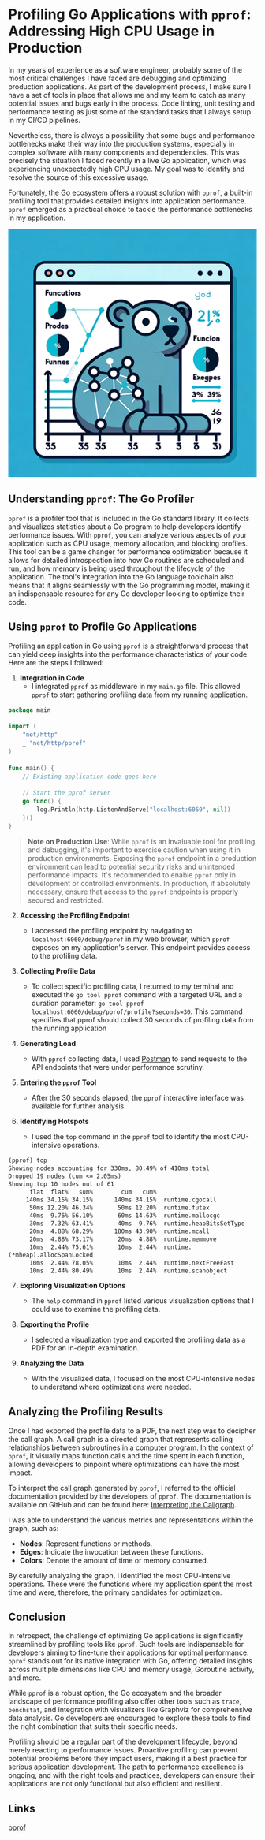 # Profiling Go Applications with `pprof`: Addressing High CPU Usage in Production

In my years of experience as a software engineer, probably some of the most critical challenges I have faced are debugging and optimizing production applications. As part of the development process, I make sure I have a set of tools in place that allows me and my team to catch as many potential issues and bugs early in the process. Code linting, unit testing and performance testing as just some of the standard tasks that I always setup in my CI/CD pipelines. 

Nevertheless, there is always a possibility that some bugs and performance bottlenecks make their way into the production systems, especially in complex software with many components and dependencies. This was precisely the situation I faced recently in a live Go application, which was experiencing unexpectedly high CPU usage. My goal was to identify and resolve the source of this excessive usage. 

Fortunately, the Go ecosystem offers a robust solution with `pprof`, a built-in profiling tool that provides detailed insights into application performance. `pprof` emerged as a practical choice to tackle the performance bottlenecks in my application.

![Go pprof profile](goprof.webp)

## Understanding `pprof`: The Go Profiler

`pprof` is a profiler tool that is included in the Go standard library. It collects and visualizes statistics about a Go program to help developers identify performance issues. With `pprof`, you can analyze various aspects of your application such as CPU usage, memory allocation, and blocking profiles. This tool can be a game changer for performance optimization because it allows for detailed introspection into how Go routines are scheduled and run, and how memory is being used throughout the lifecycle of the application. The tool's integration into the Go language toolchain also means that it aligns seamlessly with the Go programming model, making it an indispensable resource for any Go developer looking to optimize their code.

## Using `pprof` to Profile Go Applications

Profiling an application in Go using `pprof` is a straightforward process that can yield deep insights into the performance characteristics of your code. Here are the steps I followed:

1. **Integration in Code**
   - I integrated `pprof` as middleware in my `main.go` file. This allowed `pprof` to start gathering profiling data from my running application.

```go
package main

import (
    "net/http"
    _ "net/http/pprof"
)

func main() {
    // Existing application code goes here

    // Start the pprof server
    go func() {
        log.Println(http.ListenAndServe("localhost:6060", nil))
    }()
}

```

> **Note on Production Use**: While `pprof` is an invaluable tool for profiling and debugging, it's important to exercise caution when using it in production environments. Exposing the `pprof` endpoint in a production environment can lead to potential security risks and unintended performance impacts. It's recommended to enable `pprof` only in development or controlled environments. In production, if absolutely necessary, ensure that access to the `pprof` endpoints is properly secured and restricted.


2. **Accessing the Profiling Endpoint**
   - I accessed the profiling endpoint by navigating to `localhost:6060/debug/pprof` in my web browser, which `pprof` exposes on my application's server. This endpoint provides access to the profiling data.

3. **Collecting Profile Data**
   - To collect specific profiling data, I returned to my terminal and executed the `go tool pprof` command with a targeted URL and a duration parameter: `go tool pprof localhost:6060/debug/pprof/profile?seconds=30`. This command specifies that pprof should collect 30 seconds of profiling data from the running application

4. **Generating Load**
   - With `pprof` collecting data, I used [Postman](https://www.postman.com/) to send requests to the API endpoints that were under performance scrutiny.

5. **Entering the `pprof` Tool**
   - After the 30 seconds elapsed, the `pprof` interactive interface was available for further analysis.

6. **Identifying Hotspots**
   - I used the `top` command in the `pprof` tool to identify the most CPU-intensive operations.

```
(pprof) top
Showing nodes accounting for 330ms, 80.49% of 410ms total
Dropped 19 nodes (cum <= 2.05ms)
Showing top 10 nodes out of 61
      flat  flat%   sum%        cum   cum%
     140ms 34.15% 34.15%      140ms 34.15%  runtime.cgocall
      50ms 12.20% 46.34%       50ms 12.20%  runtime.futex
      40ms  9.76% 56.10%       60ms 14.63%  runtime.mallocgc
      30ms  7.32% 63.41%       40ms  9.76%  runtime.heapBitsSetType
      20ms  4.88% 68.29%      180ms 43.90%  runtime.mcall
      20ms  4.88% 73.17%       20ms  4.88%  runtime.memmove
      10ms  2.44% 75.61%       10ms  2.44%  runtime.(*mheap).allocSpanLocked
      10ms  2.44% 78.05%       10ms  2.44%  runtime.nextFreeFast
      10ms  2.44% 80.49%       10ms  2.44%  runtime.scanobject

```

7. **Exploring Visualization Options**
   - The `help` command in `pprof` listed various visualization options that I could use to examine the profiling data.

8. **Exporting the Profile**
   - I selected a visualization type and exported the profiling data as a PDF for an in-depth examination.

9. **Analyzing the Data**
   - With the visualized data, I focused on the most CPU-intensive nodes to understand where optimizations were needed.


## Analyzing the Profiling Results

Once I had exported the profile data to a PDF, the next step was to decipher the call graph. A call graph is a directed graph that represents calling relationships between subroutines in a computer program. In the context of `pprof`, it visually maps function calls and the time spent in each function, allowing developers to pinpoint where optimizations can have the most impact.

To interpret the call graph generated by `pprof`, I referred to the official documentation provided by the developers of `pprof`. The documentation is available on GitHub and can be found here: [Interpreting the Callgraph](https://github.com/google/pprof/blob/main/doc/README.md#interpreting-the-callgraph).

I was able to understand the various metrics and representations within the graph, such as:

- **Nodes**: Represent functions or methods.
- **Edges**: Indicate the invocation between these functions.
- **Colors**: Denote the amount of time or memory consumed.

By carefully analyzing the graph, I identified the most CPU-intensive operations. These were the functions where my application spent the most time and were, therefore, the primary candidates for optimization.

## Conclusion

In retrospect, the challenge of optimizing Go applications is significantly streamlined by profiling tools like `pprof`. Such tools are indispensable for developers aiming to fine-tune their applications for optimal performance. `pprof` stands out for its native integration with Go, offering detailed insights across multiple dimensions like CPU and memory usage, Goroutine activity, and more.

While `pprof` is a robust option, the Go ecosystem and the broader landscape of performance profiling also offer other tools such as `trace`, `benchstat`, and integration with visualizers like Graphviz for comprehensive data analysis. Go developers are encouraged to explore these tools to find the right combination that suits their specific needs.

Profiling should be a regular part of the development lifecycle, beyond merely reacting to performance issues. Proactive profiling can prevent potential problems before they impact users, making it a best practice for serious application development. The path to performance excellence is ongoing, and with the right tools and practices, developers can ensure their applications are not only functional but also efficient and resilient.

## Links

[pprof](https://github.com/google/pprof)
